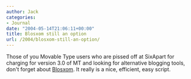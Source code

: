```yaml
---
author: Jack
categories:
- Journal
date: "2004-05-14T21:06:11+00:00"
title: Blosxom still an option
url: /2004/blosxom-still-an-option/
---
```


Those of you Movable Type users who are pissed off at SixApart for charging for version 3.0 of MT and looking for alternative blogging tools, don't forget about [Blosxom][1]. It really is a nice, efficient, easy script.

 [1]: http://www.blosxom.com/